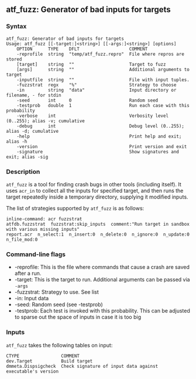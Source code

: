 ## atf_fuzz: Generator of bad inputs for targets



### Syntax

```
atf_fuzz: Generator of bad inputs for targets
Usage: atf_fuzz [[-target:]<string>] [[-args:]<string>] [options]
    OPTION      TYPE    DFLT                   COMMENT
    -reprofile  string  "temp/atf_fuzz.repro"  File where repros are stored
    [target]    string  ""                     Target to fuzz
    [args]      string  ""                     Additional arguments to target
    -inputfile  string  ""                     File with input tuples.
    -fuzzstrat  regx    "%"                    Strategy to choose
    -in         string  "data"                 Input directory or filename, - for stdin
    -seed       int     0                      Random seed
    -testprob   double  1                      Run each case with this probability
    -verbose    int                            Verbosity level (0..255); alias -v; cumulative
    -debug      int                            Debug level (0..255); alias -d; cumulative
    -help                                      Print help and exit; alias -h
    -version                                   Print version and exit
    -signature                                 Show signatures and exit; alias -sig

```

### Description

`atf_fuzz` is a tool for finding crash bugs in other tools (including itself).
It uses `acr_in` to collect all the inputs for specified target,
and then runs the target repeatedly inside a temporary directory, supplying it
modified inputs.

The list of strategies supported by `atf_fuzz` is as follows:

```
inline-command: acr fuzzstrat
atfdb.fuzzstrat  fuzzstrat:skip_inputs  comment:"Run target in sandbox with various missing inputs"
report.acr  n_select:1  n_insert:0  n_delete:0  n_ignore:0  n_update:0  n_file_mod:0
```

### Command-line flags

* -reprofile: This is the file where commands that cause a crash are saved after a run.
* -target: This is the target to run. Additional arguments can be passed via `-args`
* -fuzzstrat: Strategy to use. See list
* -in: Input data
* -seed: Random seed (see -testprob)
* -testprob: Each test is invoked with this probability. This can be adjusted to sparse out the space
of inputs in case it is too big

### Inputs

`atf_fuzz` takes the following tables on input:
```
CTYPE                COMMENT
dev.Target           Build target
dmmeta.Dispsigcheck  Check signature of input data against executable's version
```

